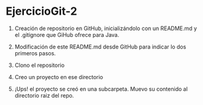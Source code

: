 # EjercicioGit-2
<!-- TODO: Ir completando cada punto con capturas y código -->




1. Creación de repositorio en GitHub, inicializándolo con un README.md y el .gitignore que GiHub ofrece para Java.

2. Modificación de este README.md desde GitHub para indicar lo dos primeros pasos.

3. Clono el repositorio

4. Creo un proyecto en ese directorio

5. ¡Ups! el proyecto se creó en una subcarpeta. Muevo su contenido al directorio raiz del repo.